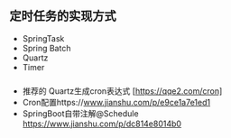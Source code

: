 ## 定时任务的实现方式

- SpringTask
- Spring Batch
- Quartz
- Timer

###   

- 推荐的 Quartz生成cron表达式 [https://qqe2.com/cron]
- Cron配置https://www.jianshu.com/p/e9ce1a7e1ed1
- SpringBoot自带注解@Schedule https://www.jianshu.com/p/dc814e8014b0